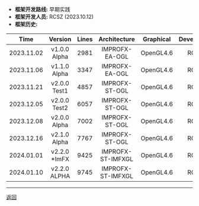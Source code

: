 - __框架开发路线:__ 早期实践
- __框架开发人员:__ RCSZ (2023.10.12)
- __框架历史:__

| Time | Version | Lines | Architecture | Graphical | Developers |
| :---: | :---: | :---: | :---: | :---: | :---: |
| 2023.11.02 | v1.0.0 Alpha | 2981 | IMPROFX-EA-OGL | OpenGL4.6 | RCSZ |
| 2023.11.06 | v1.1.0 Alpha | 3347 | IMPROFX-EA-OGL | OpenGL4.6 | RCSZ |
| 2023.11.21 | v2.0.0 Test1 | 4857 | IMPROFX-ST-OGL | OpenGL4.6 | RCSZ |
| 2023.12.05 | v2.0.0 Test2 | 6057 | IMPROFX-ST-OGL | OpenGL4.6 | RCSZ |
| 2023.12.08 | v2.0.0 Alpha | 7002 | IMPROFX-ST-OGL | OpenGL4.6 | RCSZ |
| 2023.12.16 | v2.1.0 Alpha | 7767 | IMPROFX-ST-OGL | OpenGL4.6 | RCSZ |
| 2024.01.01 | v2.2.0 *ImFX | 9425 | IMPROFX-ST-IMFXGL | OpenGL4.6 | RCSZ | 
| 2024.01.10 | v2.2.0 ALPHA | 9745 | IMPROFX-ST-IMFXGL | OpenGL4.6 | RCSZ | 

---

[返回](README.md)
